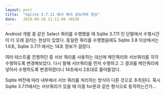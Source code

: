 ```yaml
---
layout: post
title:  "Sqlite 3.7.11 에서 쿼리 성능저하 현상"
date:   2019-09-18 11:11:00 +0530
---
```


Android 개발 중 같은 Select 쿼리를 수행했을 때 Sqlite 3.7.11 인 단말에서 수행시간이 더 오래 걸리는 현상이 있었다.
동일한 쿼리를 수행했음에도 Sqlite 3.8 이상에서는 1.6초, Sqlite 3.7.11 에서는 14초 정보가 걸렸다.

여러 테스트를 진행하던 중 서브 쿼리를 사용하는 대신에 메인쿼리와 서브쿼리를 각각 수행하도록 변경해보았다.
다시 말해 서브쿼리를 먼저 수행하고 그 결과를 메인쿼리에 넣어서 수행하도록 변경하였더니 14초에서 2초대로 줄어들었다.

Sqlite 버전에 따라 내부에서 서브 쿼리를 처리하는 방식이 다른 것으로 추측된다. 
혹시 Sqlite 3.7.11에서는 서브쿼리가 있을 때 이중 for문과 같은 형식으로 동작하는건가...
